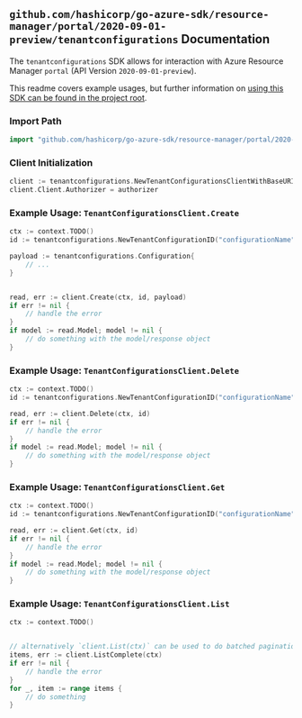 
## `github.com/hashicorp/go-azure-sdk/resource-manager/portal/2020-09-01-preview/tenantconfigurations` Documentation

The `tenantconfigurations` SDK allows for interaction with Azure Resource Manager `portal` (API Version `2020-09-01-preview`).

This readme covers example usages, but further information on [using this SDK can be found in the project root](https://github.com/hashicorp/go-azure-sdk/tree/main/docs).

### Import Path

```go
import "github.com/hashicorp/go-azure-sdk/resource-manager/portal/2020-09-01-preview/tenantconfigurations"
```


### Client Initialization

```go
client := tenantconfigurations.NewTenantConfigurationsClientWithBaseURI("https://management.azure.com")
client.Client.Authorizer = authorizer
```


### Example Usage: `TenantConfigurationsClient.Create`

```go
ctx := context.TODO()
id := tenantconfigurations.NewTenantConfigurationID("configurationName")

payload := tenantconfigurations.Configuration{
	// ...
}


read, err := client.Create(ctx, id, payload)
if err != nil {
	// handle the error
}
if model := read.Model; model != nil {
	// do something with the model/response object
}
```


### Example Usage: `TenantConfigurationsClient.Delete`

```go
ctx := context.TODO()
id := tenantconfigurations.NewTenantConfigurationID("configurationName")

read, err := client.Delete(ctx, id)
if err != nil {
	// handle the error
}
if model := read.Model; model != nil {
	// do something with the model/response object
}
```


### Example Usage: `TenantConfigurationsClient.Get`

```go
ctx := context.TODO()
id := tenantconfigurations.NewTenantConfigurationID("configurationName")

read, err := client.Get(ctx, id)
if err != nil {
	// handle the error
}
if model := read.Model; model != nil {
	// do something with the model/response object
}
```


### Example Usage: `TenantConfigurationsClient.List`

```go
ctx := context.TODO()


// alternatively `client.List(ctx)` can be used to do batched pagination
items, err := client.ListComplete(ctx)
if err != nil {
	// handle the error
}
for _, item := range items {
	// do something
}
```
